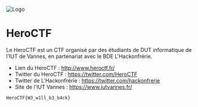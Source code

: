 ![Logo](https://pbs.twimg.com/profile_banners/815907006708060160/1586530306/1500x500)
# HeroCTF

Le HeroCTF est un CTF organisé par des étudiants de DUT informatique de l'IUT de Vannes, en partenariat avec le BDE L'Hackonfrérie.

- Lien du HeroCTF : http://www.heroctf.fr/
- Twitter du HeroCTF : https://twitter.com/HeroCTF
- Twitter de L'Hackonfrérie : https://twitter.com/hackonfrerie
- Site de l'IUT Vannes : https://www.iutvannes.fr/

`HeroCTF{W3_w1ll_b3_b4ck}`
